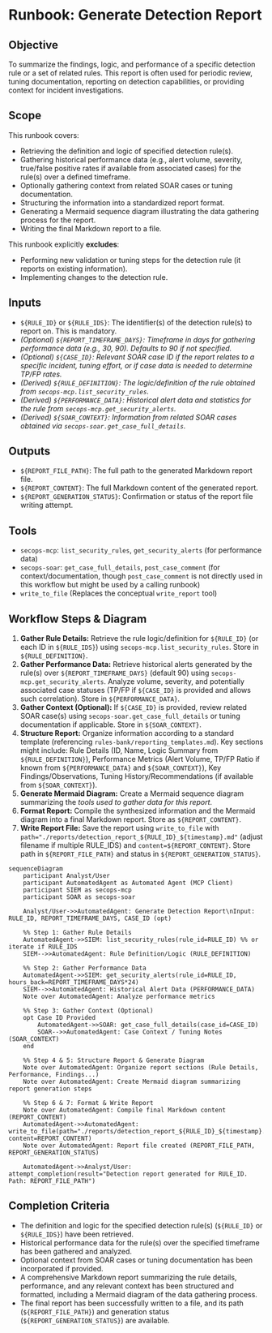 # Runbook: Generate Detection Report

## Objective

To summarize the findings, logic, and performance of a specific detection rule or a set of related rules. This report is often used for periodic review, tuning documentation, reporting on detection capabilities, or providing context for incident investigations.

## Scope

This runbook covers:
*   Retrieving the definition and logic of specified detection rule(s).
*   Gathering historical performance data (e.g., alert volume, severity, true/false positive rates if available from associated cases) for the rule(s) over a defined timeframe.
*   Optionally gathering context from related SOAR cases or tuning documentation.
*   Structuring the information into a standardized report format.
*   Generating a Mermaid sequence diagram illustrating the data gathering process for the report.
*   Writing the final Markdown report to a file.

This runbook explicitly **excludes**:
*   Performing new validation or tuning steps for the detection rule (it reports on existing information).
*   Implementing changes to the detection rule.

## Inputs

*   `${RULE_ID}` or `${RULE_IDS}`: The identifier(s) of the detection rule(s) to report on. This is mandatory.
*   *(Optional) `${REPORT_TIMEFRAME_DAYS}`: Timeframe in days for gathering performance data (e.g., 30, 90). Defaults to 90 if not specified.*
*   *(Optional) `${CASE_ID}`: Relevant SOAR case ID if the report relates to a specific incident, tuning effort, or if case data is needed to determine TP/FP rates.*
*   *(Derived) `${RULE_DEFINITION}`: The logic/definition of the rule obtained from `secops-mcp.list_security_rules`.*
*   *(Derived) `${PERFORMANCE_DATA}`: Historical alert data and statistics for the rule from `secops-mcp.get_security_alerts`.*
*   *(Derived) `${SOAR_CONTEXT}`: Information from related SOAR cases obtained via `secops-soar.get_case_full_details`.*

## Outputs

*   `${REPORT_FILE_PATH}`: The full path to the generated Markdown report file.
*   `${REPORT_CONTENT}`: The full Markdown content of the generated report.
*   `${REPORT_GENERATION_STATUS}`: Confirmation or status of the report file writing attempt.

## Tools

*   `secops-mcp`: `list_security_rules`, `get_security_alerts` (for performance data)
*   `secops-soar`: `get_case_full_details`, `post_case_comment` (for context/documentation, though `post_case_comment` is not directly used in this workflow but might be used by a calling runbook)
*   `write_to_file` (Replaces the conceptual `write_report` tool)

## Workflow Steps & Diagram

1.  **Gather Rule Details:** Retrieve the rule logic/definition for `${RULE_ID}` (or each ID in `${RULE_IDS}`) using `secops-mcp.list_security_rules`. Store in `${RULE_DEFINITION}`.
2.  **Gather Performance Data:** Retrieve historical alerts generated by the rule(s) over `${REPORT_TIMEFRAME_DAYS}` (default 90) using `secops-mcp.get_security_alerts`. Analyze volume, severity, and potentially associated case statuses (TP/FP if `${CASE_ID}` is provided and allows such correlation). Store in `${PERFORMANCE_DATA}`.
3.  **Gather Context (Optional):** If `${CASE_ID}` is provided, review related SOAR case(s) using `secops-soar.get_case_full_details` or tuning documentation if applicable. Store in `${SOAR_CONTEXT}`.
4.  **Structure Report:** Organize information according to a standard template (referencing `rules-bank/reporting_templates.md`). Key sections might include: Rule Details (ID, Name, Logic Summary from `${RULE_DEFINITION}`), Performance Metrics (Alert Volume, TP/FP Ratio if known from `${PERFORMANCE_DATA}` and `${SOAR_CONTEXT}`), Key Findings/Observations, Tuning History/Recommendations (if available from `${SOAR_CONTEXT}`).
5.  **Generate Mermaid Diagram:** Create a Mermaid sequence diagram summarizing the *tools used to gather data for this report*.
6.  **Format Report:** Compile the synthesized information and the Mermaid diagram into a final Markdown report. Store as `${REPORT_CONTENT}`.
7.  **Write Report File:** Save the report using `write_to_file` with `path="./reports/detection_report_${RULE_ID}_${timestamp}.md"` (adjust filename if multiple RULE_IDS) and `content=${REPORT_CONTENT}`. Store path in `${REPORT_FILE_PATH}` and status in `${REPORT_GENERATION_STATUS}`.

```{mermaid}
sequenceDiagram
    participant Analyst/User
    participant AutomatedAgent as Automated Agent (MCP Client)
    participant SIEM as secops-mcp
    participant SOAR as secops-soar

    Analyst/User->>AutomatedAgent: Generate Detection Report\nInput: RULE_ID, REPORT_TIMEFRAME_DAYS, CASE_ID (opt)

    %% Step 1: Gather Rule Details
    AutomatedAgent->>SIEM: list_security_rules(rule_id=RULE_ID) %% or iterate if RULE_IDS
    SIEM-->>AutomatedAgent: Rule Definition/Logic (RULE_DEFINITION)

    %% Step 2: Gather Performance Data
    AutomatedAgent->>SIEM: get_security_alerts(rule_id=RULE_ID, hours_back=REPORT_TIMEFRAME_DAYS*24)
    SIEM-->>AutomatedAgent: Historical Alert Data (PERFORMANCE_DATA)
    Note over AutomatedAgent: Analyze performance metrics

    %% Step 3: Gather Context (Optional)
    opt Case ID Provided
        AutomatedAgent->>SOAR: get_case_full_details(case_id=CASE_ID)
        SOAR-->>AutomatedAgent: Case Context / Tuning Notes (SOAR_CONTEXT)
    end

    %% Step 4 & 5: Structure Report & Generate Diagram
    Note over AutomatedAgent: Organize report sections (Rule Details, Performance, Findings...)
    Note over AutomatedAgent: Create Mermaid diagram summarizing report generation steps

    %% Step 6 & 7: Format & Write Report
    Note over AutomatedAgent: Compile final Markdown content (REPORT_CONTENT)
    AutomatedAgent->>AutomatedAgent: write_to_file(path="./reports/detection_report_${RULE_ID}_${timestamp}.md", content=REPORT_CONTENT)
    Note over AutomatedAgent: Report file created (REPORT_FILE_PATH, REPORT_GENERATION_STATUS)

    AutomatedAgent->>Analyst/User: attempt_completion(result="Detection report generated for RULE_ID. Path: REPORT_FILE_PATH")

```

## Completion Criteria

*   The definition and logic for the specified detection rule(s) (`${RULE_ID}` or `${RULE_IDS}`) have been retrieved.
*   Historical performance data for the rule(s) over the specified timeframe has been gathered and analyzed.
*   Optional context from SOAR cases or tuning documentation has been incorporated if provided.
*   A comprehensive Markdown report summarizing the rule details, performance, and any relevant context has been structured and formatted, including a Mermaid diagram of the data gathering process.
*   The final report has been successfully written to a file, and its path (`${REPORT_FILE_PATH}`) and generation status (`${REPORT_GENERATION_STATUS}`) are available.
